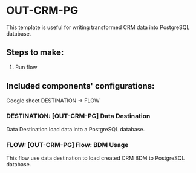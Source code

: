 # OUT-CRM-PG

This template is useful for writing transformed CRM data into PostgreSQL database.

## Steps to make:

1.  Run flow

## Included components' configurations:

Google sheet DESTINATION -> FLOW

### DESTINATION: [OUT-CRM-PG] Data Destination

Data Destination load data into a PostgreSQL database.

### FLOW: [OUT-CRM-PG] Flow: BDM Usage

This flow use data destination to load created CRM BDM to PostgreSQL database.

